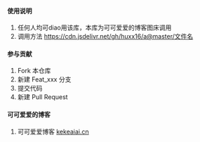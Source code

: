 

#### 使用说明

1.  任何人均可diao用该库，本库为可可爱爱的博客图床调用
2.  调用方法 https://cdn.jsdelivr.net/gh/huxx16/a@master/文件名
#### 参与贡献

1.  Fork 本仓库
2.  新建 Feat_xxx 分支
3.  提交代码
4.  新建 Pull Request


#### 可可爱爱的博客


1.  可可爱爱博客 [kekeaiai.cn](https://kekeaiai.cn/)
